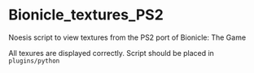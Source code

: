 # Bionicle_textures_PS2
Noesis script to view textures from the PS2 port of Bionicle: The Game

All texures are displayed correctly. Script should be placed in `plugins/python`
